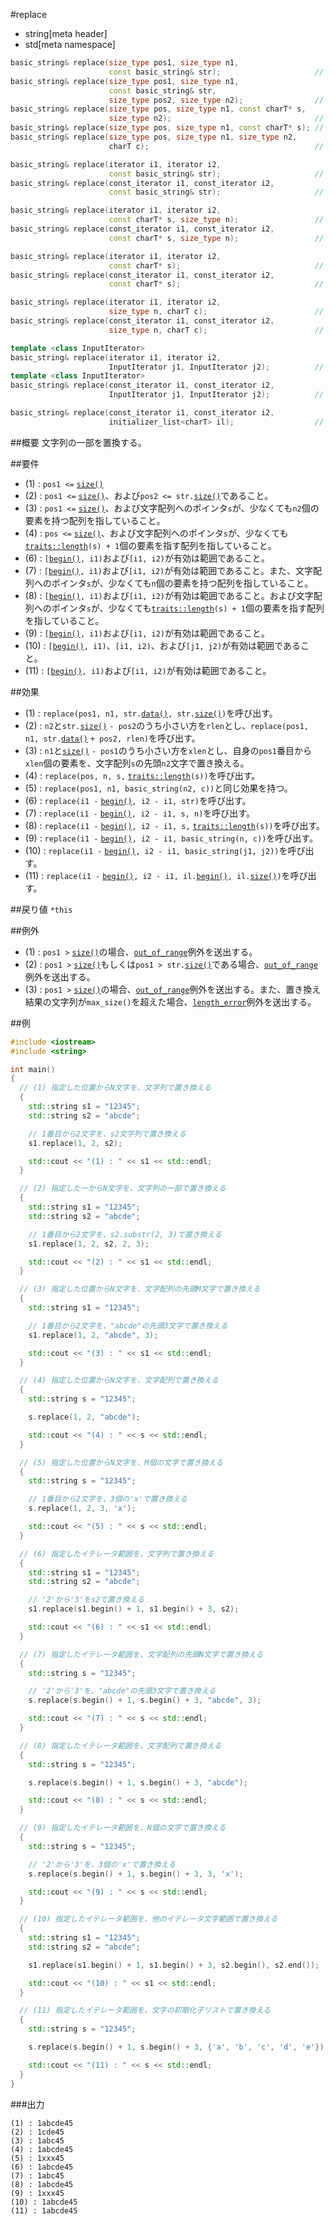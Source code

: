 #replace
* string[meta header]
* std[meta namespace]

```cpp
basic_string& replace(size_type pos1, size_type n1,
                      const basic_string& str);                     // (1)
basic_string& replace(size_type pos1, size_type n1,
                      const basic_string& str,
                      size_type pos2, size_type n2);                // (2)
basic_string& replace(size_type pos, size_type n1, const charT* s,
                      size_type n2);                                // (3)
basic_string& replace(size_type pos, size_type n1, const charT* s); // (4)
basic_string& replace(size_type pos, size_type n1, size_type n2,
                      charT c);                                     // (5)

basic_string& replace(iterator i1, iterator i2,
                      const basic_string& str);                     // (6) C++03まで
basic_string& replace(const_iterator i1, const_iterator i2,
                      const basic_string& str);                     // (6) C++11から

basic_string& replace(iterator i1, iterator i2,
                      const charT* s, size_type n);                 // (7) C++03まで
basic_string& replace(const_iterator i1, const_iterator i2,
                      const charT* s, size_type n);                 // (7) C++11から

basic_string& replace(iterator i1, iterator i2,
                      const charT* s);                              // (8) C++03まで
basic_string& replace(const_iterator i1, const_iterator i2,
                      const charT* s);                              // (8) C++11から

basic_string& replace(iterator i1, iterator i2,
                      size_type n, charT c);                        // (9) C++03まで
basic_string& replace(const_iterator i1, const_iterator i2,
                      size_type n, charT c);                        // (9) C++11から

template <class InputIterator>
basic_string& replace(iterator i1, iterator i2,
                      InputIterator j1, InputIterator j2);          // (10) C++03まで
template <class InputIterator>
basic_string& replace(const_iterator i1, const_iterator i2,
                      InputIterator j1, InputIterator j2);          // (10) C++11から

basic_string& replace(const_iterator i1, const_iterator i2,
                      initializer_list<charT> il);                  // (11) C++11から
```

##概要
文字列の一部を置換する。


##要件
- (1) : `pos1 <=` [`size()`](./size.md)
- (2) : `pos1 <=` [`size()`](./size.md)、および`pos2 <= str.`[`size()`](./size.md)であること。
- (3) : `pos1 <=` [`size()`](./size.md)、および文字配列へのポインタ`s`が、少なくても`n2`個の要素を持つ配列を指していること。
- (4) : `pos <=` [`size()`](./size.md)、および文字配列へのポインタ`s`が、少なくても[`traits::length`](/reference/string/char_traits/length.md)`(s) + 1`個の要素を指す配列を指していること。
- (6) : `[`[`begin()`](./begin.md)`, i1)`および`[i1, i2)`が有効は範囲であること。
- (7) : `[`[`begin()`](./begin.md)`, i1)`および`[i1, i2)`が有効は範囲であること。また、文字配列へのポインタ`s`が、少なくても`n`個の要素を持つ配列を指していること。
- (8) : `[`[`begin()`](./begin.md)`, i1)`および`[i1, i2)`が有効は範囲であること。および文字配列へのポインタ`s`が、少なくても[`traits::length`](/reference/string/char_traits/length.md)`(s) + 1`個の要素を指す配列を指していること。
- (9) : `[`[`begin()`](./begin.md)`, i1)`および`[i1, i2)`が有効は範囲であること。
- (10) : `[`[`begin()`](./begin.md)`, i1)`、`[i1, i2)`、および`[j1, j2)`が有効は範囲であること。
- (11) : `[`[`begin()`](./begin.md)`, i1)`および`[i1, i2)`が有効は範囲であること。


##効果
- (1) : `replace(pos1, n1, str.`[`data()`](./data.md)`, str.`[`size()`](./size.md)`)`を呼び出す。
- (2) : `n2`と`str.`[`size()`](./size.md) `- pos2`のうち小さい方を`rlen`とし、`replace(pos1, n1, str.`[`data()`](./data.md) `+ pos2, rlen)`を呼び出す。
- (3) : `n1`と[`size()`](./size.md) `- pos1`のうち小さい方を`xlen`とし、自身の`pos1`番目から`xlen`個の要素を、文字配列`s`の先頭`n2`文字で置き換える。
- (4) : `replace(pos, n, s,` [`traits::length`](/reference/string/char_traits/length.md)`(s))`を呼び出す。
- (5) : `replace(pos1, n1, basic_string(n2, c))`と同じ効果を持つ。
- (6) : `replace(i1 -` [`begin()`](./begin.md)`, i2 - i1, str)`を呼び出す。
- (7) : `replace(i1 -` [`begin()`](./begin.md)`, i2 - i1, s, n)`を呼び出す。
- (8) : `replace(i1 -` [`begin()`](./begin.md)`, i2 - i1, s,` [`traits::length`](/reference/string/char_traits.md)`(s))`を呼び出す。
- (9) : `replace(i1 -` [`begin()`](./begin.md)`, i2 - i1, basic_string(n, c))`を呼び出す。
- (10) : `replace(i1 -` [`begin()`](./begin.md)`, i2 - i1, basic_string(j1, j2))`を呼び出す。
- (11) : `replace(i1 -` [`begin()`](./begin.md)`, i2 - i1, il.`[`begin()`](/reference/initializer_list/begin.md)`, il.`[`size()`](/reference/initializer_list/size.md)`)`を呼び出す。


##戻り値
`*this`


##例外
- (1) : `pos1 >` [`size()`](./size.md)の場合、[`out_of_range`](/reference/stdexcept.md)例外を送出する。
- (2) : `pos1 >` [`size()`](./size.md)もしくは`pos1 > str.`[`size()`](./size.md)である場合、[`out_of_range`](/reference/stdexcept.md)例外を送出する。
- (3) : `pos1 >` [`size()`](./size.md)の場合、[`out_of_range`](/reference/stdexcept.md)例外を送出する。また、置き換え結果の文字列が`max_size()`を超えた場合、[`length_error`](/reference/stdexcept.md)例外を送出する。


##例
```cpp
#include <iostream>
#include <string>

int main()
{
  // (1) 指定した位置からN文字を、文字列で置き換える
  {
    std::string s1 = "12345";
    std::string s2 = "abcde";

    // 1番目から2文字を、s2文字列で置き換える
    s1.replace(1, 2, s2);

    std::cout << "(1) : " << s1 << std::endl;
  }

  // (2) 指定した一からN文字を、文字列の一部で置き換える
  {
    std::string s1 = "12345";
    std::string s2 = "abcde";

    // 1番目から2文字を、s2.substr(2, 3)で置き換える
    s1.replace(1, 2, s2, 2, 3);

    std::cout << "(2) : " << s1 << std::endl;
  }

  // (3) 指定した位置からN文字を、文字配列の先頭M文字で置き換える
  {
    std::string s1 = "12345";

    // 1番目から2文字を、"abcde"の先頭3文字で置き換える
    s1.replace(1, 2, "abcde", 3);

    std::cout << "(3) : " << s1 << std::endl;
  }

  // (4) 指定した位置からN文字を、文字配列で置き換える
  {
    std::string s = "12345";

    s.replace(1, 2, "abcde");

    std::cout << "(4) : " << s << std::endl;
  }

  // (5) 指定した位置からN文字を、M個の文字で置き換える
  {
    std::string s = "12345";

    // 1番目から2文字を、3個の'x'で置き換える
    s.replace(1, 2, 3, 'x');

    std::cout << "(5) : " << s << std::endl;
  }

  // (6) 指定したイテレータ範囲を、文字列で置き換える
  {
    std::string s1 = "12345";
    std::string s2 = "abcde";

    // '2'から'3'をs2で置き換える
    s1.replace(s1.begin() + 1, s1.begin() + 3, s2);

    std::cout << "(6) : " << s1 << std::endl;
  }

  // (7) 指定したイテレータ範囲を、文字配列の先頭N文字で置き換える
  {
    std::string s = "12345";

    // '2'から'3'を、"abcde"の先頭3文字で置き換える
    s.replace(s.begin() + 1, s.begin() + 3, "abcde", 3);

    std::cout << "(7) : " << s << std::endl;
  }

  // (8) 指定したイテレータ範囲を、文字配列で置き換える
  {
    std::string s = "12345";

    s.replace(s.begin() + 1, s.begin() + 3, "abcde");

    std::cout << "(8) : " << s << std::endl;
  }

  // (9) 指定したイテレータ範囲を、N個の文字で置き換える
  {
    std::string s = "12345";

    // '2'から'3'を、3個の'x'で置き換える
    s.replace(s.begin() + 1, s.begin() + 3, 3, 'x');

    std::cout << "(9) : " << s << std::endl;
  }

  // (10) 指定したイテレータ範囲を、他のイテレータ文字範囲で置き換える
  {
    std::string s1 = "12345";
    std::string s2 = "abcde";

    s1.replace(s1.begin() + 1, s1.begin() + 3, s2.begin(), s2.end());

    std::cout << "(10) : " << s1 << std::endl;
  }

  // (11) 指定したイテレータ範囲を、文字の初期化子リストで置き換える
  {
    std::string s = "12345";

    s.replace(s.begin() + 1, s.begin() + 3, {'a', 'b', 'c', 'd', 'e'});

    std::cout << "(11) : " << s << std::endl;
  }
}
```

###出力
```
(1) : 1abcde45
(2) : 1cde45
(3) : 1abc45
(4) : 1abcde45
(5) : 1xxx45
(6) : 1abcde45
(7) : 1abc45
(8) : 1abcde45
(9) : 1xxx45
(10) : 1abcde45
(11) : 1abcde45
```


